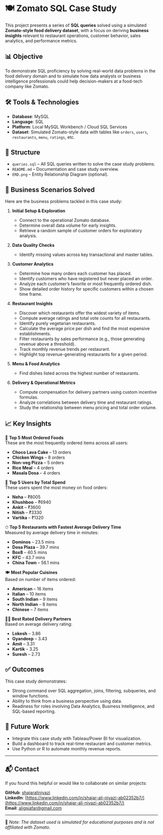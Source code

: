 # 🍽️ Zomato SQL Case Study

This project presents a series of **SQL queries** solved using a simulated **Zomato-style food delivery dataset**, with a focus on deriving **business insights** relevant to restaurant operations, customer behavior, sales analytics, and performance metrics.

## 📊 Objective

To demonstrate SQL proficiency by solving real-world data problems in the food delivery domain and to simulate how data analysts or business intelligence professionals could help decision-makers at a food-tech company like Zomato.

## 🛠️ Tools & Technologies

- **Database**: MySQL
- **Language**: SQL
- **Platform**: Local MySQL Workbench / Cloud SQL Services
- **Dataset**: Simulated Zomato-style data with tables like `orders`, `users`, `restaurants`, `menu`, `ratings`, etc.

## 📁 Structure

- `queries.sql` – All SQL queries written to solve the case study problems.
- `README.md` – Documentation and case study overview.
- `ERD.png` – Entity Relationship Diagram (optional).

## 🧠 Business Scenarios Solved

Here are the business problems tackled in this case study:

1. **Initial Setup & Exploration**
   - Connect to the operational Zomato database.
   - Determine overall data volume for early insights.
   - Retrieve a random sample of customer orders for exploratory analysis.

2. **Data Quality Checks**
   - Identify missing values across key transactional and master tables.

3. **Customer Analytics**
   - Determine how many orders each customer has placed.
   - Identify customers who have registered but never placed an order.
   - Analyze each customer’s favorite or most frequently ordered dish.
   - Show detailed order history for specific customers within a chosen time frame.

4. **Restaurant Insights**
   - Discover which restaurants offer the widest variety of items.
   - Compute average ratings and total vote counts for all restaurants.
   - Identify purely vegetarian restaurants.
   - Calculate the average price per dish and find the most expensive establishments.
   - Filter restaurants by sales performance (e.g., those generating revenue above a threshold).
   - Track monthly revenue trends per restaurant.
   - Highlight top revenue-generating restaurants for a given period.

5. **Menu & Food Analytics**
   - Find dishes listed across the highest number of restaurants.

6. **Delivery & Operational Metrics**
   - Compute compensation for delivery partners using custom incentive formulas.
   - Analyze correlations between delivery time and restaurant ratings.
   - Study the relationship between menu pricing and total order volume.

## 📈 Key Insights

🍕 **Top 5 Most Ordered Foods**  
These are the most frequently ordered items across all users:

- **Choco Lava Cake** – 13 orders  
- **Chicken Wings** – 8 orders  
- **Non-veg Pizza** – 5 orders  
- **Rice Meal** – 4 orders  
- **Masala Dosa** – 4 orders  

💸 **Top 5 Users by Total Spend**  
These users spent the most money on food orders:

- **Neha** – ₹8005  
- **Khushboo** – ₹6940  
- **Ankit** – ₹3600  
- **Nitish** – ₹3330  
- **Vartika** – ₹1320  

⏱ **Top 5 Restaurants with Fastest Average Delivery Time**  
Measured by average delivery time in minutes:

- **Dominos** – 23.5 mins  
- **Dosa Plaza** – 39.7 mins  
- **Box8** – 40.5 mins  
- **KFC** – 43.7 mins  
- **China Town** – 56.1 mins  

🍽 **Most Popular Cuisines**  
Based on number of items ordered:

- **American** – 16 items  
- **Italian** – 10 items  
- **South Indian** – 9 items  
- **North Indian** – 8 items  
- **Chinese** – 7 items  

🚴‍♂ **Best Rated Delivery Partners**  
Based on average delivery rating:

- **Lokesh** – 3.86  
- **Gyandeep** – 3.43  
- **Amit** – 3.31  
- **Kartik** – 3.25  
- **Suresh** – 2.73  

## ✅ Outcomes

This case study demonstrates:

- Strong command over SQL aggregation, joins, filtering, subqueries, and window functions.
- Ability to think from a business perspective using data.
- Readiness for roles involving Data Analytics, Business Intelligence, and SQL-based reporting.

## 🚀 Future Work

- Integrate this case study with Tableau/Power BI for visualization.
- Build a dashboard to track real-time restaurant and customer metrics.
- Use Python or R to automate monthly revenue reports.

---

## 📬 Contact

If you found this helpful or would like to collaborate on similar projects:

**GitHub**: [shajaraliniyazi](https://github.com/shajaraliniyazi)  
**LinkedIn**: [https://www.linkedin.com/in/shajar-ali-niyazi-ab02352b7/](https://www.linkedin.com/in/shajar-ali-niyazi-ab02352b7/)  
**Email**: [aligsjafar@gmail.com](mailto:aligsjafar@gmail.com)

---

📌 *Note: The dataset used is simulated for educational purposes and is not affiliated with Zomato.*
